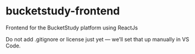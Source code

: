 # bucketstudy-frontend
Frontend for the BucketStudy platform using ReactJs

 Do not add .gitignore or license just yet — we’ll set that up manually in VS Code.
